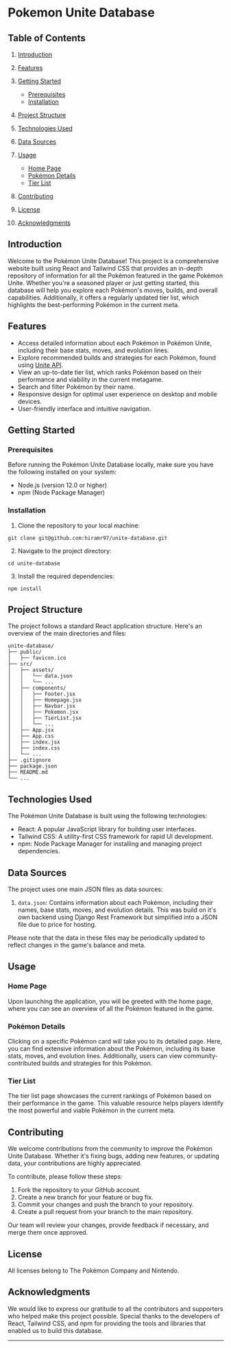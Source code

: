 # Pokemon Unite Database

## Table of Contents
1. [Introduction](#introduction)
2. [Features](#features)
3. [Getting Started](#getting-started)
   
   - [Prerequisites](#prerequisites)
   - [Installation](#installation)
4. [Project Structure](#project-structure)
5. [Technologies Used](#technologies-used)
6. [Data Sources](#data-sources)
7. [Usage](#usage)
   - [Home Page](#home-page)
   - [Pokémon Details](#pokémon-details)
   - [Tier List](#tier-list)
8. [Contributing](#contributing)
9. [License](#license)
10. [Acknowledgments](#acknowledgments)

## Introduction

Welcome to the Pokémon Unite Database! This project is a comprehensive website built using React and Tailwind CSS that provides an in-depth repository of information for all the Pokémon featured in the game Pokémon Unite. Whether you're a seasoned player or just getting started, this database will help you explore each Pokémon's moves, builds, and overall capabilities. Additionally, it offers a regularly updated tier list, which highlights the best-performing Pokémon in the current meta.

## Features

- Access detailed information about each Pokémon in Pokémon Unite, including their base stats, moves, and evolution lines.
- Explore recommended builds and strategies for each Pokémon, found using [Unite API](https://uniteapi.dev/).
- View an up-to-date tier list, which ranks Pokémon based on their performance and viability in the current metagame.
- Search and filter Pokémon by their name.
- Responsive design for optimal user experience on desktop and mobile devices.
- User-friendly interface and intuitive navigation.

## Getting Started

### Prerequisites

Before running the Pokémon Unite Database locally, make sure you have the following installed on your system:

- Node.js (version 12.0 or higher)
- npm (Node Package Manager)

### Installation

1. Clone the repository to your local machine:

```
git clone git@github.com:hiramr97/unite-database.git
```

2. Navigate to the project directory:

```
cd unite-database
```

3. Install the required dependencies:

```
npm install
```

## Project Structure

The project follows a standard React application structure. Here's an overview of the main directories and files:

```
unite-database/
├── public/
│   ├── favicon.ico
├── src/
│   ├── assets/
│   │   └── data.json
│   │   └── ...
│   ├── components/
│   │   ├── Footer.jsx
│   │   ├── Homepage.jsx
│   │   ├── Navbar.jsx
│   │   ├── Pokemon.jsx
│   │   ├── TierList.jsx
│   │   └── ...
│   ├── App.jsx
│   ├── App.css
│   ├── index.jsx
│   ├── index.css
│   └── ...
├── .gitignore
├── package.json
├── README.md
└── ...
```

## Technologies Used

The Pokémon Unite Database is built using the following technologies:

- React: A popular JavaScript library for building user interfaces.
- Tailwind CSS: A utility-first CSS framework for rapid UI development.
- npm: Node Package Manager for installing and managing project dependencies.

## Data Sources

The project uses one main JSON files as data sources:

1. `data.json`: Contains information about each Pokémon, including their names, base stats, moves, and evolution details. This was build on it's own backend using Django Rest Framework but simplified into a JSON file due to price for hosting.

Please note that the data in these files may be periodically updated to reflect changes in the game's balance and meta.

## Usage

### Home Page

Upon launching the application, you will be greeted with the home page, where you can see an overview of all the Pokémon featured in the game.

### Pokémon Details

Clicking on a specific Pokémon card will take you to its detailed page. Here, you can find extensive information about the Pokémon, including its base stats, moves, and evolution lines. Additionally, users can view community-contributed builds and strategies for this Pokémon.

### Tier List

The tier list page showcases the current rankings of Pokémon based on their performance in the game. This valuable resource helps players identify the most powerful and viable Pokémon in the current meta.

## Contributing

We welcome contributions from the community to improve the Pokémon Unite Database. Whether it's fixing bugs, adding new features, or updating data, your contributions are highly appreciated.

To contribute, please follow these steps:

1. Fork the repository to your GitHub account.
2. Create a new branch for your feature or bug fix.
3. Commit your changes and push the branch to your repository.
4. Create a pull request from your branch to the main repository.

Our team will review your changes, provide feedback if necessary, and merge them once approved.

## License

All licenses belong to The Pokémon Company and Nintendo.

## Acknowledgments

We would like to express our gratitude to all the contributors and supporters who helped make this project possible. Special thanks to the developers of React, Tailwind CSS, and npm for providing the tools and libraries that enabled us to build this database.

---